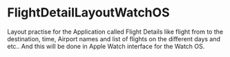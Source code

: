 # FlightDetailLayoutWatchOS
Layout practise for the Application called Flight Details like flight from to the destination, time, Airport names and list of flights on the different days and etc..
And this will be done in Apple Watch interface for the Watch OS.

